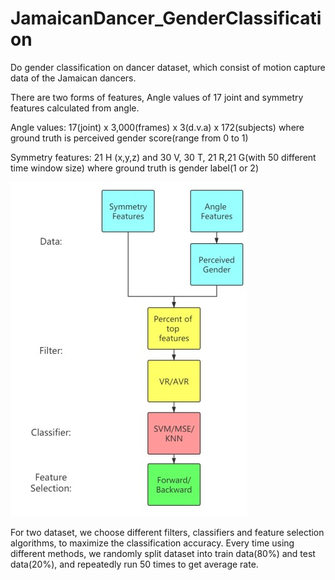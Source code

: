 # JamaicanDancer_GenderClassification
Do gender classification on dancer dataset, which consist of motion capture data of the Jamaican dancers.

There are two forms of features, Angle values of 17 joint and symmetry features calculated
from angle.

Angle values:
17(joint) x 3,000(frames) x 3(d.v.a) x 172(subjects)
where ground truth is perceived gender score(range from 0 to 1)

Symmetry features:
21 H (x,y,z) and 30 V, 30 T, 21 R,21 G(with 50 different time window size)
where ground truth is gender label(1 or 2)


![Image of Yaktocat](flowchart.jpg)

For two dataset, we choose different filters, classifiers and feature selection algorithms, to maximize the
classification accuracy.
Every time using different methods, we randomly split dataset into train data(80%) and test
data(20%), and repeatedly run 50 times to get average rate.

